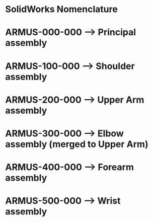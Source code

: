 # SolidWorks Nomenclature
#
# ARMUS-000-000 --> Principal assembly
# ARMUS-100-000 --> Shoulder assembly
# ARMUS-200-000 --> Upper Arm assembly
# ARMUS-300-000 --> Elbow assembly (merged to Upper Arm)
# ARMUS-400-000 --> Forearm assembly
# ARMUS-500-000 --> Wrist assembly
